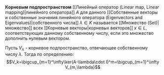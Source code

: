 **Корневым подпространством** [[Линейный оператор (Linear map, Linear mapping)|линейного оператора]] $A$ для данного [[Собственные векторы и собственные значения линейного оператора (Eigenvectors and Eigenvalues)|собственного числа]] $\lambda\in K$ называется [[Множество (Set)|множество]] всех [[Корневые векторы|корневых векторов]] $x\in L$, соответствующих данному собственному числу, если это множество дополнить нулевым вектором.

Пусть $V_{\lambda}$ - корневое подпространство, отвечающее собственному числу $\lambda$. Тогда по определению:$$V_k=\bigcup_{m=1}^\infty\ker(A-\lambda\cdot I)^m=\bigcup_{m=1}^\infty V_{m,\lambda}$$